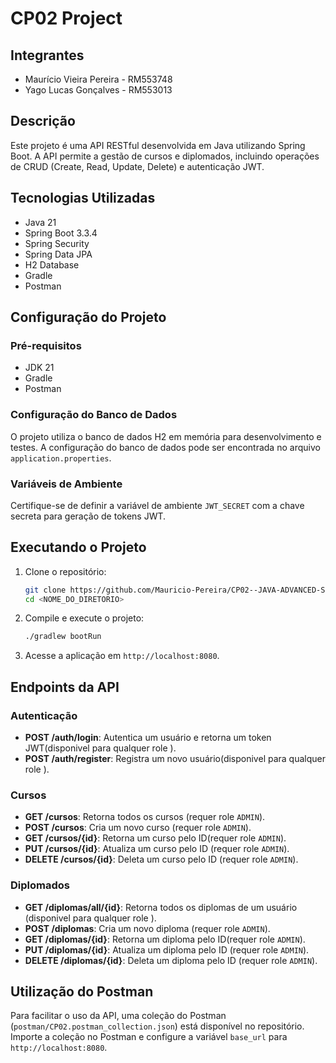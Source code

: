 # CP02 Project

## Integrantes
- Maurício Vieira Pereira - RM553748
- Yago Lucas Gonçalves - RM553013
  
## Descrição
Este projeto é uma API RESTful desenvolvida em Java utilizando Spring Boot. A API permite a gestão de cursos e diplomados, incluindo operações de CRUD (Create, Read, Update, Delete) e autenticação JWT.

## Tecnologias Utilizadas
- Java 21
- Spring Boot 3.3.4
- Spring Security
- Spring Data JPA
- H2 Database
- Gradle
- Postman

## Configuração do Projeto

### Pré-requisitos
- JDK 21
- Gradle
- Postman

### Configuração do Banco de Dados
O projeto utiliza o banco de dados H2 em memória para desenvolvimento e testes. A configuração do banco de dados pode ser encontrada no arquivo `application.properties`.

### Variáveis de Ambiente
Certifique-se de definir a variável de ambiente `JWT_SECRET` com a chave secreta para geração de tokens JWT.

## Executando o Projeto
1. Clone o repositório:
   ```sh
   git clone https://github.com/Mauricio-Pereira/CP02--JAVA-ADVANCED-SPRING-SECURITY-JWT
   cd <NOME_DO_DIRETORIO>
   ```

2. Compile e execute o projeto:
   ```sh
   ./gradlew bootRun
   ```

3. Acesse a aplicação em `http://localhost:8080`.

## Endpoints da API

### Autenticação
- **POST /auth/login**: Autentica um usuário e retorna um token JWT(disponivel para qualquer role ).
- **POST /auth/register**: Registra um novo usuário(disponivel para qualquer role ).

### Cursos
- **GET /cursos**: Retorna todos os cursos (requer role `ADMIN`).
- **POST /cursos**: Cria um novo curso (requer role `ADMIN`).
- **GET /cursos/{id}**: Retorna um curso pelo ID(requer role `ADMIN`).
- **PUT /cursos/{id}**: Atualiza um curso pelo ID (requer role `ADMIN`).
- **DELETE /cursos/{id}**: Deleta um curso pelo ID (requer role `ADMIN`).

### Diplomados
- **GET /diplomas/all/{id}**: Retorna todos os diplomas de um usuário (disponivel para qualquer role ).
- **POST /diplomas**: Cria um novo diploma (requer role `ADMIN`).
- **GET /diplomas/{id}**: Retorna um diploma pelo ID(requer role `ADMIN`).
- **PUT /diplomas/{id}**: Atualiza um diploma pelo ID (requer role `ADMIN`).
- **DELETE /diplomas/{id}**: Deleta um diploma pelo ID (requer role `ADMIN`).


## Utilização do Postman
Para facilitar o uso da API, uma coleção do Postman (`postman/CP02.postman_collection.json`) está disponível no repositório. Importe a coleção no Postman e configure a variável `base_url` para `http://localhost:8080`.

